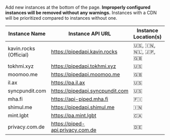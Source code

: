 Add new instances at the bottom of the page. **Improperly configured instances will be removed without any warnings.** Instances with a CDN will be prioritized compared to instances without one.

Instance Name | Instance API URL | Instance Location(s) | CDN | Registered Users
--- | --- | --- | --- | ---
kavin.rocks (Official) | https://pipedapi.kavin.rocks | 🇺🇸, 🇮🇳, 🇳🇱, 🇯🇵, 🇬🇧 | Yes | ![](https://pipedapi.kavin.rocks/registered/badge)
tokhmi.xyz | https://pipedapi.tokhmi.xyz | 🇺🇸 | Yes | ![](https://pipedapi.tokhmi.xyz/registered/badge)
moomoo.me | https://pipedapi.moomoo.me | 🇬🇧 | Yes | ![](https://pipedapi.moomoo.me/registered/badge)
il.ax | https://pa.il.ax | 🇺🇸 | Yes | ![](https://pa.il.ax/registered/badge)
syncpundit.com | https://pipedapi.syncpundit.com | 🇺🇸 | Yes | ![](https://pipedapi.syncpundit.com/registered/badge)
mha.fi | https://api-piped.mha.fi | 🇫🇮 | Yes | ![](https://api-piped.mha.fi/registered/badge)
shimul.me | https://pipedapi.shimul.me | 🇮🇳 | Yes | ![](https://pipedapi.shimul.me/registered/badge)
mint.lgbt | https://pa.mint.lgbt | 🇨🇦 | No | ![](https://pa.mint.lgbt/registered/badge)
privacy.com.de | https://piped-api.privacy.com.de | 🇩🇪 | No | ![](https://piped-api.privacy.com.de/registered/badge)

